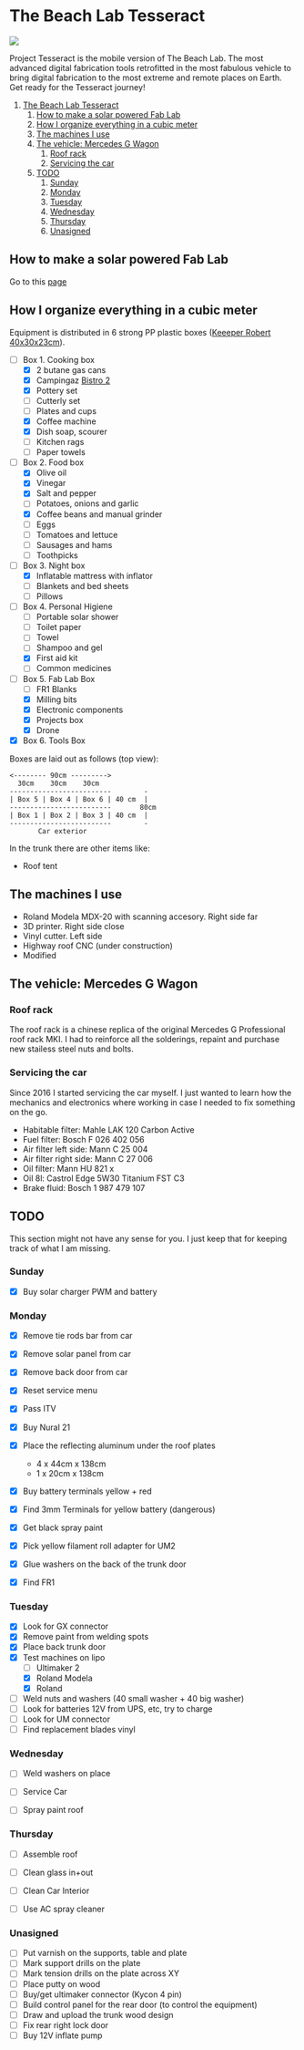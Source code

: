 # The Beach Lab Tesseract

![](tess.svg)

Project Tesseract is the mobile version of The Beach Lab. The most advanced digital fabrication tools retrofitted in the most fabulous vehicle to bring digital fabrication to the most extreme and remote places on Earth. Get ready for the Tesseract journey!

1. [The Beach Lab Tesseract](#the-beach-lab-tesseract)
   1. [How to make a solar powered Fab Lab](#how-to-make-a-solar-powered-fab-lab)
   2. [How I organize everything in a cubic meter](#how-i-organize-everything-in-a-cubic-meter)
   3. [The machines I use](#the-machines-i-use)
   4. [The vehicle: Mercedes G Wagon](#the-vehicle-mercedes-g-wagon)
      1. [Roof rack](#roof-rack)
      2. [Servicing the car](#servicing-the-car)
   5. [TODO](#todo)
      1. [Sunday](#sunday)
      2. [Monday](#monday)
      3. [Tuesday](#tuesday)
      4. [Wednesday](#wednesday)
      5. [Thursday](#thursday)
      6. [Unasigned](#unasigned)

## How to make a solar powered Fab Lab

Go to this [page](./solar/solar.md)

## How I organize everything in a cubic meter

Equipment is distributed in 6 strong PP plastic boxes ([Keeeper Robert 40x30x23cm](https://www.keeeper.com/en/produkt/robert/)).

- [ ] Box 1. Cooking box
  - [x] 2 butane gas cans
  - [x] Campingaz [Bistro 2](https://www.campingaz.com/uk/p-27302-campbistro-2-stove.aspx)
  - [x] Pottery set
  - [ ] Cutterly set
  - [ ] Plates and cups
  - [x] Coffee machine
  - [x] Dish soap, scourer
  - [ ] Kitchen rags
  - [ ] Paper towels
- [ ] Box 2. Food box
  - [x] Olive oil
  - [x] Vinegar
  - [x] Salt and pepper
  - [ ] Potatoes, onions and garlic
  - [x] Coffee beans and manual grinder
  - [ ] Eggs
  - [ ] Tomatoes and lettuce
  - [ ] Sausages and hams
  - [ ] Toothpicks
- [ ] Box 3. Night box
  - [x] Inflatable mattress with inflator
  - [ ] Blankets and bed sheets
  - [ ] Pillows
- [ ] Box 4. Personal Higiene
  - [ ] Portable solar shower
  - [ ] Toilet paper
  - [ ] Towel
  - [ ] Shampoo and gel
  - [x] First aid kit
  - [ ] Common medicines
- [ ] Box 5. Fab Lab Box
  - [ ] FR1 Blanks
  - [x] Milling bits
  - [x] Electronic components
  - [x] Projects box
  - [x] Drone
- [x] Box 6. Tools Box

Boxes are laid out as follows (top view):

```
<-------- 90cm --------->
  30cm    30cm    30cm
-------------------------        -
| Box 5 | Box 4 | Box 6 | 40 cm  |
-------------------------       80cm
| Box 1 | Box 2 | Box 3 | 40 cm  |
-------------------------        -
       Car exterior
```

In the trunk there are other items like:

- Roof tent

## The machines I use

- Roland Modela MDX-20 with scanning accesory. Right side far
- 3D printer. Right side close
- Vinyl cutter. Left side
- Highway roof CNC (under construction)
- Modified 

## The vehicle: Mercedes G Wagon

### Roof rack

The roof rack is a chinese replica of the original Mercedes G Professional roof rack MKI. I had to reinforce all the solderings, repaint and purchase new stailess steel nuts and bolts.

### Servicing the car

Since 2016 I started servicing the car myself. I just wanted to learn how the mechanics and electronics where working in case I needed to fix something on the go.

- Habitable filter: Mahle LAK 120 Carbon Active
- Fuel filter: Bosch F 026 402 056
- Air filter left side: Mann C 25 004
- Air filter right side: Mann C 27 006
- Oil filter: Mann HU 821 x
- Oil 8l: Castrol Edge 5W30 Titanium FST C3
- Brake fluid: Bosch 1 987 479 107

## TODO

This section might not have any sense for you. I just keep that for keeping track of what I am missing.

### Sunday

- [x] Buy solar charger PWM and battery

### Monday

- [x] Remove tie rods bar from car
- [x] Remove solar panel from car
- [x] Remove back door from car
- [x] Reset service menu
- [x] Pass ITV
- [x] Buy Nural 21
- [x] Place the reflecting aluminum under the roof plates
  - 4 x 44cm x 138cm
  - 1 x 20cm x 138cm

- [x] Buy battery terminals yellow + red
- [x] Find 3mm Terminals for yellow battery (dangerous)
- [x] Get black spray paint
- [x] Pick yellow filament roll adapter for UM2
- [x] Glue washers on the back of the trunk door
- [x] Find FR1

### Tuesday

- [x] Look for GX connector
- [x] Remove paint from welding spots
- [x] Place back trunk door
- [x] Test machines on lipo
  - [ ] Ultimaker 2
  - [x] Roland Modela
  - [x] Roland 

- [ ] Weld nuts and washers (40 small washer + 40 big washer)
- [ ] Look for batteries 12V from UPS, etc, try to charge
- [ ] Look for UM connector
- [ ] Find replacement blades vinyl

### Wednesday

- [ ] Weld washers on place
- [ ] Service Car

- [ ] Spray paint roof

### Thursday

- [ ] Assemble roof

- [ ] Clean glass in+out
- [ ] Clean Car Interior
- [ ] Use AC spray cleaner

### Unasigned

- [ ] Put varnish on the supports, table and plate
- [ ] Mark support drills on the plate
- [ ] Mark tension drills on the plate across XY
- [ ] Place putty on wood
- [ ] Buy/get ultimaker connector (Kycon 4 pin)
- [ ] Build control panel for the rear door (to control the equipment)
- [ ] Draw and upload the trunk wood design
- [ ] Fix rear right lock door
- [ ] Buy 12V inflate pump
